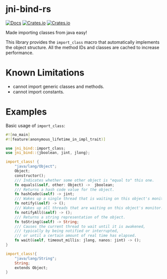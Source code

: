 # jni-bind-rs
[![Docs](https://docs.rs/jni-bind/badge.svg)](https://docs.rs/jni-bind)
[![Crates.io](https://img.shields.io/crates/v/jni-bind)](https://crates.io/crates/jni-bind)
[![Crates.io](https://img.shields.io/crates/d/jni-bind)](https://crates.io/crates/jni-bind)

Made importing classes from java easy!

This library provides the `import_class` macro that automatically implements the object structure. All the method IDs and classes are cached to increase performance.

# Known Limitations

- cannot import generic classes and methods.
- cannot import constants.

# Examples

Basic usage of `import_class`:

```rust
#![no_main]
#![feature(anonymous_lifetime_in_impl_trait)]

use jni_bind::import_class;
use jni_bind::{jboolean, jint, jlong};

import_class! {
    "java/lang/Object";
    Object;
    constructor();
    /// Indicates whether some other object is "equal to" this one.
    fn equals(&self, other: Object) ->  jboolean;
    /// Returns a hash code value for the object.
    fn hashCode(&self) -> jint;
    /// Wakes up a single thread that is waiting on this object's monitor.
    fn notify(&self) -> ();
    /// Wakes up all threads that are waiting on this object's monitor.
    fn notifyAll(&self) -> ();
    /// Returns a string representation of the object.
    fn toString(&self) -> String;
    /// Causes the current thread to wait until it is awakened,
    /// typically by being notified or interrupted,
    /// or until a certain amount of real time has elapsed.
    fn wait(&self, timeout_millis: jlong, nanos: jint) -> ();
}

import_class!{
    "java/lang/String";
    String;
    extends Object;
}
```
